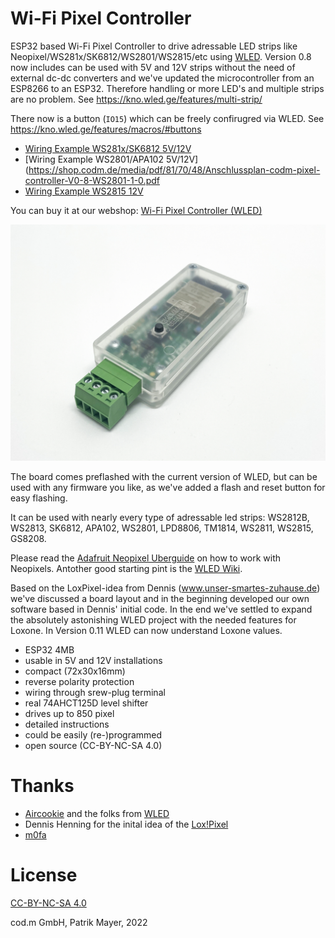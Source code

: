 # Wi-Fi Pixel Controller

ESP32 based Wi-Fi Pixel Controller to drive adressable LED strips like Neopixel/WS281x/SK6812/WS2801/WS2815/etc using [WLED](https://github.com/Aircoookie/WLED).
Version 0.8 now includes can be used with 5V and 12V strips without the need of external dc-dc converters and we've updated the microcontroller from an ESP8266 to an ESP32. Therefore handling or more LED's and multiple strips are no problem. See https://kno.wled.ge/features/multi-strip/

There now is a button (`IO15`) which can be freely confirugred via WLED. See https://kno.wled.ge/features/macros/#buttons

* [Wiring Example WS281x/SK6812 5V/12V](https://shop.codm.de/media/pdf/53/e0/3b/Anschlussplan-codm-pixel-controller-V0-8-WS281x-SK6812-1-0.pdf)
* [Wiring Example WS2801/APA102 5V/12V](https://shop.codm.de/media/pdf/81/70/48/Anschlussplan-codm-pixel-controller-V0-8-WS2801-1-0.pdf
* [Wiring Example WS2815 12V](https://shop.codm.de/media/pdf/1b/ac/0b/Anschlussplan-codm-pixel-controller-V0-8-WS2815-1-0.pdf)

You can buy it at our webshop: [Wi-Fi Pixel Controller (WLED)](https://shop.codm.de/automation/pixel/30/wlan-pixel-controller-wled)

[![cod.m GmbH Wi-Fi Pixel Controller](codm-pixel-controller-wled-0.8-case-top.jpg)](https://shop.codm.de/automation/pixel/30/wlan-pixel-controller-wled)

The board comes preflashed with the current version of WLED, but can be used with any firmware you like, as we've added a flash and reset button for easy flashing.

It can be used with nearly every type of adressable led strips: WS2812B, WS2813, SK6812, APA102, WS2801, LPD8806, TM1814, WS2811, WS2815, GS8208.

Please read the [Adafruit Neopixel Uberguide](https://learn.adafruit.com/adafruit-neopixel-uberguide) on how to work with Neopixels. Antother good starting pint is the [WLED Wiki](https://github.com/Aircoookie/WLED/wiki).

Based on the LoxPixel-idea from Dennis (www.unser-smartes-zuhause.de) we've discussed a board layout and in the beginning developed our own software based in Dennis' initial code.
In the end we've settled to expand the absolutely astonishing WLED project with the needed features for Loxone. In Version 0.11 WLED can now understand Loxone values.

* ESP32 4MB
* usable in 5V and 12V installations
* compact (72x30x16mm)
* reverse polarity protection
* wiring through srew-plug terminal
* real 74AHCT125D level shifter
* drives up to 850 pixel
* detailed instructions
* could be easily (re-)programmed
* open source (CC-BY-NC-SA 4.0)

# Thanks
* [Aircookie](https://github.com/Aircoookie) and the folks from [WLED](https://github.com/Aircoookie/WLED)
* Dennis Henning for the inital idea of the [Lox!Pixel](https://unser-smartes-zuhause.de/2019/10/20/loxpixel-rgbw-neopixel-integration-in-loxone/)
* [m0fa](https://github.com/m0fa)

# License
[CC-BY-NC-SA 4.0](https://creativecommons.org/licenses/by-nc-sa/4.0/de/)

cod.m GmbH, Patrik Mayer, 2022